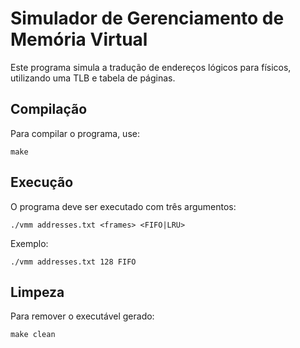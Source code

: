 # Simulador de Gerenciamento de Memória Virtual

Este programa simula a tradução de endereços lógicos para físicos, utilizando uma TLB e tabela de páginas.

## Compilação

Para compilar o programa, use:

```
make
```

## Execução

O programa deve ser executado com três argumentos:

```
./vmm addresses.txt <frames> <FIFO|LRU>
```

Exemplo:

```
./vmm addresses.txt 128 FIFO
```

## Limpeza

Para remover o executável gerado:

```
make clean
```
